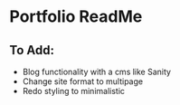 # Portfolio ReadMe

## To Add:

- Blog functionality with a cms like Sanity
- Change site format to multipage
- Redo styling to minimalistic
